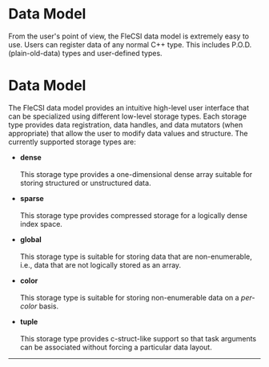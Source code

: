 <!-- CINCHDOC DOCUMENT(User Guide) SECTION(Data Model) -->

# Data Model

From the user's point of view, the FleCSI data model is extremely
easy to use.  Users can register data of any normal C++ type.  This includes
P.O.D. (plain-old-data) types and user-defined types.

<!-- CINCHDOC DOCUMENT(Developer Guide) SECTION(Data Model) -->

# Data Model

The FleCSI data model provides an intuitive high-level user interface
that can be specialized using different low-level storage types. Each
storage type provides data registration, data handles, and data
mutators (when appropriate) that allow the user to modify data values
and structure. The currently supported storage types are:

* **dense**<br>  
  This storage type provides a one-dimensional dense array suitable for
  storing structured or unstructured data.

* **sparse**<br>  
  This storage type provides compressed storage for a logically dense
  index space.

* **global**<br>  
  This storage type is suitable for storing data that are
  non-enumerable, i.e., data that are not logically stored as an array.

* **color**<br>  
  This storage type is suitable for storing non-enumerable data on a
  *per-color* basis.

* **tuple**<br>  
  This storage type provides c-struct-like support so that task
  arguments can be associated without forcing a particular data layout.

--------------------------------------------------------------------------------

<!-- vim: set tabstop=2 shiftwidth=2 expandtab fo=cqt tw=72 : -->
